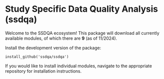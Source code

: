 # Study Specific Data Quality Analysis (ssdqa)

Welcome to the SSDQA ecosystem! This package will download all currently available modules, of which there are **9** (as of 11/2024).

Install the development version of the package:
```
install_github('ssdqa/ssdqa')
```


If you would like to install individual modules, navigate to the appropriate repository for installation instructions.
